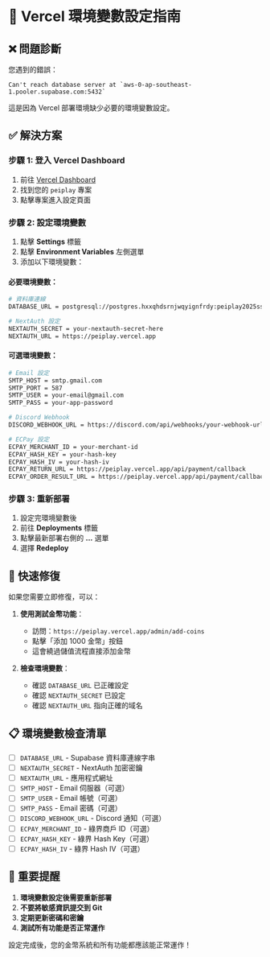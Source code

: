 # 🚀 Vercel 環境變數設定指南

## ❌ 問題診斷

您遇到的錯誤：
```
Can't reach database server at `aws-0-ap-southeast-1.pooler.supabase.com:5432`
```

這是因為 Vercel 部署環境缺少必要的環境變數設定。

## ✅ 解決方案

### 步驟 1: 登入 Vercel Dashboard

1. 前往 [Vercel Dashboard](https://vercel.com/dashboard)
2. 找到您的 `peiplay` 專案
3. 點擊專案進入設定頁面

### 步驟 2: 設定環境變數

1. 點擊 **Settings** 標籤
2. 點擊 **Environment Variables** 左側選單
3. 添加以下環境變數：

#### 必要環境變數：

```bash
# 資料庫連線
DATABASE_URL = postgresql://postgres.hxxqhdsrnjwqyignfrdy:peiplay2025sss920427@aws-0-ap-southeast-1.pooler.supabase.com:5432/postgres

# NextAuth 設定
NEXTAUTH_SECRET = your-nextauth-secret-here
NEXTAUTH_URL = https://peiplay.vercel.app
```

#### 可選環境變數：

```bash
# Email 設定
SMTP_HOST = smtp.gmail.com
SMTP_PORT = 587
SMTP_USER = your-email@gmail.com
SMTP_PASS = your-app-password

# Discord Webhook
DISCORD_WEBHOOK_URL = https://discord.com/api/webhooks/your-webhook-url

# ECPay 設定
ECPAY_MERCHANT_ID = your-merchant-id
ECPAY_HASH_KEY = your-hash-key
ECPAY_HASH_IV = your-hash-iv
ECPAY_RETURN_URL = https://peiplay.vercel.app/api/payment/callback
ECPAY_ORDER_RESULT_URL = https://peiplay.vercel.app/api/payment/callback
```

### 步驟 3: 重新部署

1. 設定完環境變數後
2. 前往 **Deployments** 標籤
3. 點擊最新部署右側的 **...** 選單
4. 選擇 **Redeploy**

## 🔧 快速修復

如果您需要立即修復，可以：

1. **使用測試金幣功能**：
   - 訪問：`https://peiplay.vercel.app/admin/add-coins`
   - 點擊「添加 1000 金幣」按鈕
   - 這會繞過儲值流程直接添加金幣

2. **檢查環境變數**：
   - 確認 `DATABASE_URL` 已正確設定
   - 確認 `NEXTAUTH_SECRET` 已設定
   - 確認 `NEXTAUTH_URL` 指向正確的域名

## 📋 環境變數檢查清單

- [ ] `DATABASE_URL` - Supabase 資料庫連線字串
- [ ] `NEXTAUTH_SECRET` - NextAuth 加密密鑰
- [ ] `NEXTAUTH_URL` - 應用程式網址
- [ ] `SMTP_HOST` - Email 伺服器（可選）
- [ ] `SMTP_USER` - Email 帳號（可選）
- [ ] `SMTP_PASS` - Email 密碼（可選）
- [ ] `DISCORD_WEBHOOK_URL` - Discord 通知（可選）
- [ ] `ECPAY_MERCHANT_ID` - 綠界商戶 ID（可選）
- [ ] `ECPAY_HASH_KEY` - 綠界 Hash Key（可選）
- [ ] `ECPAY_HASH_IV` - 綠界 Hash IV（可選）

## 🚨 重要提醒

1. **環境變數設定後需要重新部署**
2. **不要將敏感資訊提交到 Git**
3. **定期更新密碼和密鑰**
4. **測試所有功能是否正常運作**

設定完成後，您的金幣系統和所有功能都應該能正常運作！
